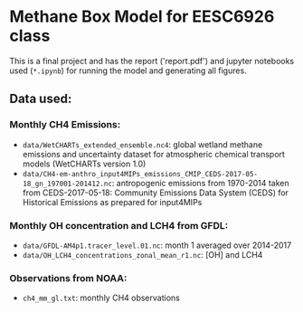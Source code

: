 # Methane Box Model for EESC6926 class

This is a final project and has the report ('report.pdf') and jupyter notebooks used (`*.ipynb`) for running the model and generating all figures. 

## Data used: 

### Monthly CH4 Emissions: 
* `data/WetCHARTs_extended_ensemble.nc4`: global wetland methane emissions and uncertainty dataset for atmospheric chemical transport models (WetCHARTs version 1.0)
* `data/CH4-em-anthro_input4MIPs_emissions_CMIP_CEDS-2017-05-18_gn_197001-201412.nc`: antropogenic emissions from 1970-2014 taken from CEDS-2017-05-18: Community Emissions Data System (CEDS) for Historical Emissions as prepared for input4MIPs
 
### Monthly OH concentration and LCH4 from GFDL: 
* `data/GFDL-AM4p1.tracer_level.01.nc`: month 1 averaged over 2014-2017 
* `data/OH_LCH4_concentrations_zonal_mean_r1.nc`: [OH] and LCH4

### Observations from NOAA: 
* `ch4_mm_gl.txt`: monthly CH4 observations

